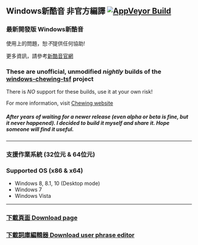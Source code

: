 ﻿## Windows新酷音 非官方編譯 [![AppVeyor Build](https://ci.appveyor.com/api/projects/status/github/Chocobo1/windows-chewing-tsf-build?branch=master&svg=true)](https://ci.appveyor.com/project/Chocobo1/windows-chewing-tsf-build)

### 最新開發版 Windows新酷音
使用上的問題，恕*不*提供任何協助!

更多資訊，請參考[新酷音官網](http://chewing.im/)

### These are unofficial, unmodified *nightly* builds of the [windows-chewing-tsf](https://github.com/chewing/windows-chewing-tsf) project
There is *NO* support for these builds, use it at your own risk!

For more information, visit [Chewing website](http://chewing.im/)

##### After years of waiting for a newer release (even alpha or beta is fine, but it *never happened*). I decided to build it myself and share it. Hope someone will find it useful.

******
### 支援作業系統 (32位元 & 64位元)
### Supported OS (x86 & x64)
* Windows 8, 8.1, 10 (Desktop mode)
* Windows 7
* Windows Vista

******
### [下載頁面  Download page](https://github.com/Chocobo1/windows-chewing-tsf-build/releases)
### [下載詞庫編輯器  Download user phrase editor](https://github.com/Chocobo1/chewing-editor-build)
